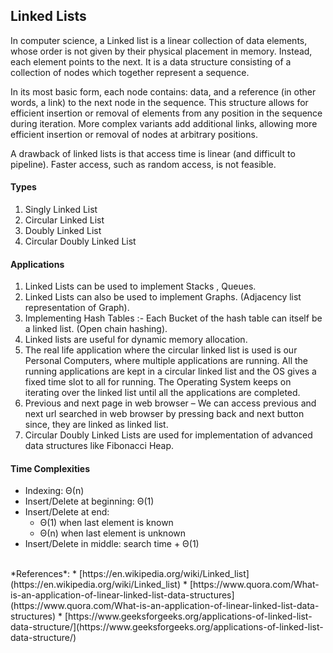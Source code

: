 ## Linked Lists

In computer science, a Linked list is a linear collection of data elements, whose order is not given by their physical placement in memory. Instead, each element points to the next. It is a data structure consisting of a collection of nodes which together represent a sequence. 

In its most basic form, each node contains: data, and a reference (in other words, a link) to the next node in the sequence. This structure allows for efficient insertion or removal of elements from any position in the sequence during iteration. More complex variants add additional links, allowing more efficient insertion or removal of nodes at arbitrary positions. 

A drawback of linked lists is that access time is linear (and difficult to pipeline). Faster access, such as random access, is not feasible.


#### Types

1. Singly Linked List
2. Circular Linked List
3. Doubly Linked List
4. Circular Doubly Linked List


#### Applications

1. Linked Lists can be used to implement Stacks , Queues.
2. Linked Lists can also be used to implement Graphs. (Adjacency list representation of Graph).
3. Implementing Hash Tables :- Each Bucket of the hash table can itself be a linked list. (Open chain hashing).
4. Linked lists are useful for dynamic memory allocation.
5. The real life application where the circular linked list is used is our Personal Computers, where multiple applications are running. All the running applications are kept in a circular linked list and the OS gives a fixed time slot to all for running. The Operating System keeps on iterating over the linked list until all the applications are completed.
6. Previous and next page in web browser – We can access previous and next url searched in web browser by pressing back and next button since, they are linked as linked list.
7. Circular Doubly Linked Lists are used for implementation of advanced data structures like Fibonacci Heap.

#### Time Complexities

* Indexing: Θ(n)
* Insert/Delete at beginning: Θ(1)
* Insert/Delete at end: 
    * Θ(1) when last element is known
    * Θ(n) when last element is unknown
* Insert/Delete in middle: search time + Θ(1)

<br>
*References*:
* [https://en.wikipedia.org/wiki/Linked_list](https://en.wikipedia.org/wiki/Linked_list)
* [https://www.quora.com/What-is-an-application-of-linear-linked-list-data-structures](https://www.quora.com/What-is-an-application-of-linear-linked-list-data-structures)
* [https://www.geeksforgeeks.org/applications-of-linked-list-data-structure/](https://www.geeksforgeeks.org/applications-of-linked-list-data-structure/)